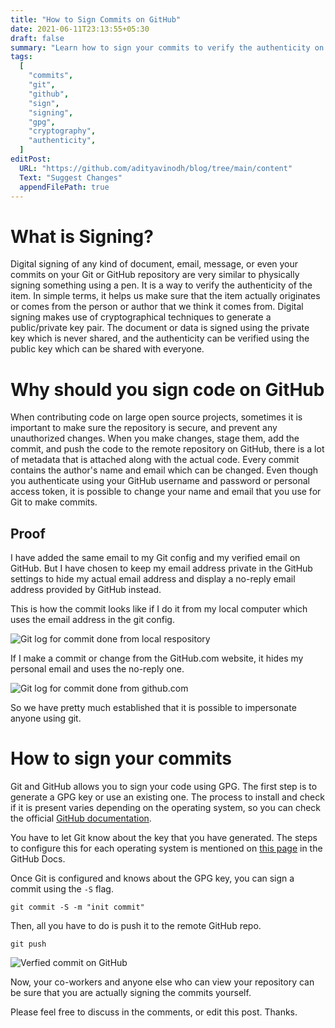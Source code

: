 ```yaml
---
title: "How to Sign Commits on GitHub"
date: 2021-06-11T23:13:55+05:30
draft: false
summary: "Learn how to sign your commits to verify the authenticity on GitHub"
tags:
  [
    "commits",
    "git",
    "github",
    "sign",
    "signing",
    "gpg",
    "cryptography",
    "authenticity",
  ]
editPost:
  URL: "https://github.com/adityavinodh/blog/tree/main/content"
  Text: "Suggest Changes"
  appendFilePath: true
---
```


# What is Signing?

Digital signing of any kind of document, email, message, or even your commits on your Git or GitHub repository are very similar to physically signing something using a pen. It is a way to verify the authenticity of the item. In simple terms, it helps us make sure that the item actually originates or comes from the person or author that we think it comes from. Digital signing makes use of cryptographical techniques to generate a public/private key pair. The document or data is signed using the private key which is never shared, and the authenticity can be verified using the public key which can be shared with everyone.

# Why should you sign code on GitHub

When contributing code on large open source projects, sometimes it is important to make sure the repository is secure, and prevent any unauthorized changes. When you make changes, stage them, add the commit, and push the code to the remote repository on GitHub, there is a lot of metadata that is attached along with the actual code. Every commit contains the author's name and email which can be changed. Even though you authenticate using your GitHub username and password or personal access token, it is possible to change your name and email that you use for Git to make commits.

## Proof

I have added the same email to my Git config and my verified email on GitHub. But I have chosen to keep my email address private in the GitHub settings to hide my actual email address and display a no-reply email address provided by GitHub instead.

This is how the commit looks like if I do it from my local computer which uses the email address in the git config.

![Git log for commit done from local respository](/bash-git-log-1.png)

If I make a commit or change from the GitHub.com website, it hides my personal email and uses the no-reply one.

![Git log for commit done from github.com](/bash-git-log-2.png)

So we have pretty much established that it is possible to impersonate anyone using git.

# How to sign your commits

Git and GitHub allows you to sign your code using GPG. The first step is to generate a GPG key or use an existing one. The process to install and check if it is present varies depending on the operating system, so you can check the official [GitHub documentation](https://docs.github.com/en/github/authenticating-to-github/managing-commit-signature-verification/signing-commits).

You have to let Git know about the key that you have generated. The steps to configure this for each operating system is mentioned on [this page](https://docs.github.com/en/github/authenticating-to-github/managing-commit-signature-verification/telling-git-about-your-signing-key) in the GitHub Docs.

Once Git is configured and knows about the GPG key, you can sign a commit using the `-S` flag.

```
git commit -S -m "init commit"
```

Then, all you have to do is push it to the remote GitHub repo.

```
git push
```

![Verfied commit on GitHub](/verified-commit.png)

Now, your co-workers and anyone else who can view your repository can be sure that you are actually signing the commits yourself.

Please feel free to discuss in the comments, or edit this post. Thanks.
